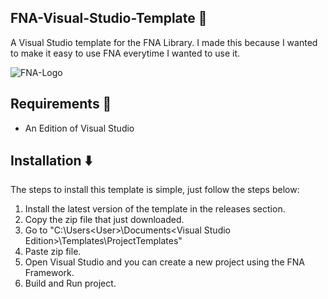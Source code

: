 ## FNA-Visual-Studio-Template 🚀
A Visual Studio template for the FNA Library. I made this because I wanted to make it easy to use FNA everytime I wanted to use it.

![FNA-Logo](https://raw.githubusercontent.com/Jacketdude/Catchee/main/Icon.png?token=GHSAT0AAAAAACEM5USHBT3FF6SF2KTZR7TWZE62BUA)

## Requirements 📃
- An Edition of Visual Studio

## Installation ⬇️
The steps to install this template is simple, just follow the steps below:
1. Install the latest version of the template in the releases section.
2. Copy the zip file that just downloaded.
3. Go to "C:\Users\<User>\Documents\<Visual Studio Edition>\Templates\ProjectTemplates"
4. Paste zip file.
5. Open Visual Studio and you can create a new project using the FNA Framework.
6. Build and Run project.

